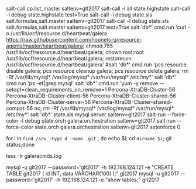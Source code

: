 salt-call cp.list_master saltenv=glt2017
salt-call -l all state.highstate
salt-call -l debug state.highstate test=True
salt-call -l debug state.sls salt.formulas,salt.master saltenv=glt2017
salt-call -l debug state.sls salt.formulas,salt.master saltenv=glt2017 test=True
salt 'db*' cmd.run 'curl -o /usr/lib/ocf/resource.d/heartbeat/galera https://raw.githubusercontent.com/hoonetorg/resource-agents/master/heartbeat/galera; chmod 755 /usr/lib/ocf/resource.d/heartbeat/galera; chown root:root /usr/lib/ocf/resource.d/heartbeat/galera; restorecon /usr/lib/ocf/resource.d/heartbeat/galera'
#salt 'db*' cmd.run 'pcs resource disable galera; pcs resource cleanup galera; pcs resource delete galera; rm -Rf /var/lib/mysql* /var/log/mysql* /var/run/mysql* /etc/my*'
salt 'db*' cmd.run 'ps -ef|grep mysql'
salt 'db*' cmd.run 'yum -y remove --setopt=clean_requirements_on_remove=1 Percona-XtraDB-Cluster-56 Percona-XtraDB-Cluster-client-56 Percona-XtraDB-Cluster-shared-56 Percona-XtraDB-Cluster-server-56 Percona-XtraDB-Cluster-shared-compat-56 nc; rm -Rf /var/lib/mysql* /var/log/mysql* /var/run/mysql* /etc/my*'
salt 'db*' state.sls mysql.server saltenv=glt2017
salt-run --force-color -l debug state.orch galera.orchestration saltenv=glt2017
salt-run --force-color state.orch galera.orchestration saltenv=glt2017
setenforce 0

for i in `find /srv -type d -name .git` ; do echo $i; cd `dirname $i`; git status;done

less -Ir galeracmds.log


mysql -u glt2017 --password='glt2017' -h 192.168.124.121 -e "CREATE TABLE glt2017 (           id INT,           data VARCHAR(100)         );" glt2017
mysql -u glt2017 --password='glt2017' -h 192.168.124.121 -e "show tables;" glt2017
